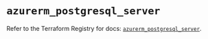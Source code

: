 # `azurerm_postgresql_server`

Refer to the Terraform Registry for docs: [`azurerm_postgresql_server`](https://registry.terraform.io/providers/hashicorp/azurerm/3.99.0/docs/resources/postgresql_server).
